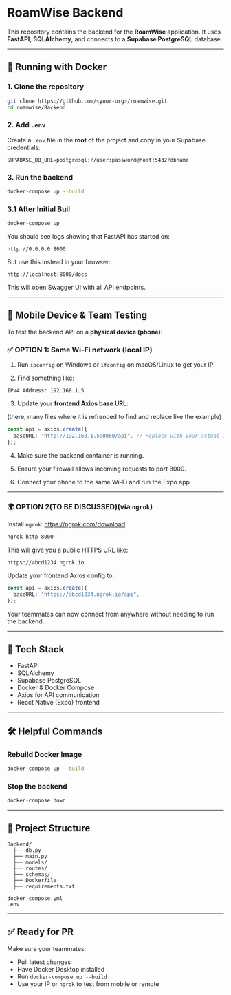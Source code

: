 # RoamWise Backend

This repository contains the backend for the **RoamWise** application. It uses **FastAPI**, **SQLAlchemy**, and connects to a **Supabase PostgreSQL** database.

---

## 🐳 Running with Docker

### 1. Clone the repository

```bash
git clone https://github.com/<your-org>/roamwise.git
cd roamwise/Backend
```

### 2. Add `.env`

Create a `.env` file in the **root** of the project and copy in your Supabase credentials:

```
SUPABASE_DB_URL=postgresql://user:password@host:5432/dbname
```

### 3. Run the backend

```bash
docker-compose up --build
```

### 3.1 After Initial Buil

```bash
docker-compose up
```


You should see logs showing that FastAPI has started on:

```
http://0.0.0.0:8000
```

But use this instead in your browser:

```
http://localhost:8000/docs
```

This will open Swagger UI with all API endpoints.

---

## 📱 Mobile Device & Team Testing

To test the backend API on a **physical device (phone)**:

### ✅ OPTION 1: Same Wi-Fi network (local IP)

1. Run `ipconfig` on Windows or `ifconfig` on macOS/Linux to get your IP.

2. Find something like:

```
IPv4 Address: 192.168.1.5
```

3. Update your **frontend Axios base URL**:

(there, many files where it is refrenced to find and replace like the example)
```ts
const api = axios.create({
  baseURL: "http://192.168.1.5:8000/api", // Replace with your actual IP
});
```

4. Make sure the backend container is running.

5. Ensure your firewall allows incoming requests to port 8000.

6. Connect your phone to the same Wi-Fi and run the Expo app.

---

### 🌍 OPTION 2(TO BE DISCUSSED)(via `ngrok`)

Install `ngrok`: https://ngrok.com/download

```bash
ngrok http 8000
```

This will give you a public HTTPS URL like:

```
https://abcd1234.ngrok.io
```

Update your frontend Axios config to:

```ts
const api = axios.create({
  baseURL: "https://abcd1234.ngrok.io/api",
});
```

Your teammates can now connect from anywhere without needing to run the backend.

---

## 🧪 Tech Stack

- FastAPI
- SQLAlchemy
- Supabase PostgreSQL
- Docker & Docker Compose
- Axios for API communication
- React Native (Expo) frontend

---

## 🛠 Helpful Commands

### Rebuild Docker Image

```bash
docker-compose up --build
```

### Stop the backend

```bash
docker-compose down
```

---

## 📂 Project Structure

```
Backend/
  ├── db.py
  ├── main.py
  ├── models/
  ├── routes/
  ├── schemas/
  ├── Dockerfile
  ├── requirements.txt

docker-compose.yml
.env
```

---

## ✅ Ready for PR

Make sure your teammates:
- Pull latest changes
- Have Docker Desktop installed
- Run `docker-compose up --build`
- Use your IP or `ngrok` to test from mobile or remote

